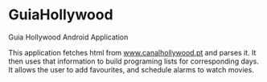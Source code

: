 GuiaHollywood
=============
Guia Hollywood Android Application

This application fetches html from www.canalhollywood.pt and parses it. It then uses that information to build programing lists for corresponding days. It allows the user to add favourites, and schedule alarms to watch movies. 
